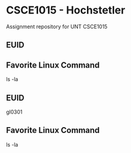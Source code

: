 # CSCE1015 - Hochstetler
Assignment repository for UNT CSCE1015
## EUID

## Favorite Linux Command
ls -la
## EUID
gl0301
## Favorite Linux Command
ls -la
